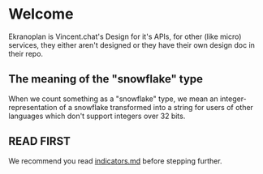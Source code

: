 # Welcome
Ekranoplan is Vincent.chat's Design for it's APIs, 
for other (like micro) services, they either aren't designed or they have their own design doc in their repo.

## The meaning of the "snowflake" type
When we count something as a "snowflake" type, 
we mean an integer-representation of a snowflake transformed into a string
for users of other languages which don't support integers over 32 bits.

## READ FIRST
We recommend you read [indicators.md](./indicators.md) before stepping further.

